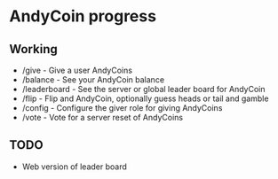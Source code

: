 # AndyCoin progress

## Working

- /give - Give a user AndyCoins
- /balance - See your AndyCoin balance
- /leaderboard - See the server or global leader board for AndyCoin
- /flip - Flip and AndyCoin, optionally guess heads or tail and gamble
- /config - Configure the giver role for giving AndyCoins
- /vote - Vote for a server reset of AndyCoins

## TODO

- Web version of leader board
